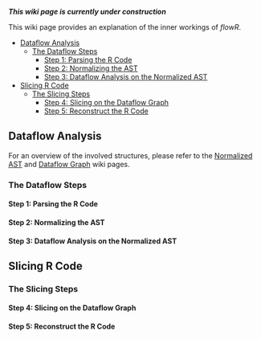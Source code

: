 ***This wiki page is currently under construction***

This wiki page provides an explanation of the inner workings of _flowR_.

<!-- TOC -->
- [Dataflow Analysis](#dataflow-analysis)
  - [The Dataflow Steps](#the-dataflow-steps)
    - [Step 1: Parsing the R Code](#step-1-parsing-the-r-code)
    - [Step 2: Normalizing the AST](#step-2-normalizing-the-ast)
    - [Step 3: Dataflow Analysis on the Normalized AST](#step-3-dataflow-analysis-on-the-normalized-ast)
- [Slicing R Code](#slicing-r-code)
  - [The Slicing Steps](#the-slicing-steps)
    - [Step 4: Slicing on the Dataflow Graph](#step-4-slicing-on-the-dataflow-graph)
    - [Step 5: Reconstruct the R Code](#step-5-reconstruct-the-r-code)
<!-- TOC -->

## Dataflow Analysis

For an overview of the involved structures, please refer to the [Normalized AST](https://github.com/flowr-analysis/flowr/wiki/Normalized-AST) and [Dataflow Graph](https://github.com/flowr-analysis/flowr/wiki/Dataflow-Graph) wiki pages.

### The Dataflow Steps

#### Step 1: Parsing the R Code

#### Step 2: Normalizing the AST

#### Step 3: Dataflow Analysis on the Normalized AST

## Slicing R Code

### The Slicing Steps

#### Step 4: Slicing on the Dataflow Graph

#### Step 5: Reconstruct the R Code
